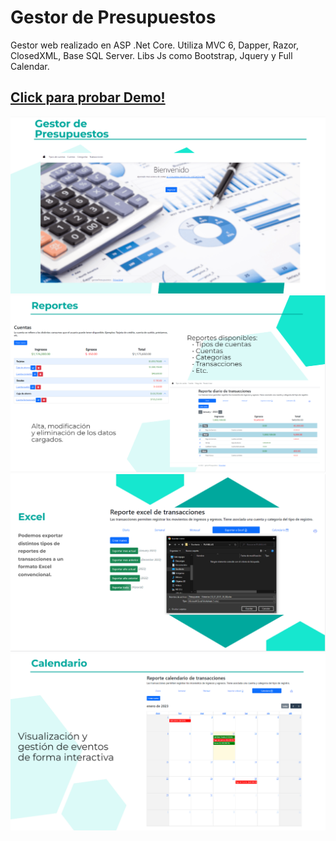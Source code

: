 # Gestor de Presupuestos
Gestor web realizado en ASP .Net Core. Utiliza MVC 6, Dapper, Razor, ClosedXML, Base SQL Server. Libs Js como Bootstrap, Jquery y Full Calendar.

## <a href="https://gestorpresupuestos.azurewebsites.net/" target="_blank">Click para probar Demo!</a>

<img src="https://raw.githubusercontent.com/maxisandoval37/gestor-presupuestos/master/DEMO_IMG/1.PNG" alt="img 1">
<img src="https://raw.githubusercontent.com/maxisandoval37/gestor-presupuestos/master/DEMO_IMG/2.PNG" alt="img 2">
<img src="https://raw.githubusercontent.com/maxisandoval37/gestor-presupuestos/master/DEMO_IMG/3.PNG" alt="img 3">
<img src="https://raw.githubusercontent.com/maxisandoval37/gestor-presupuestos/master/DEMO_IMG/4.PNG" alt="img 4">
